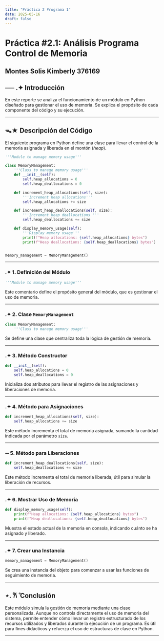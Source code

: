 ```yaml
---
title: "Práctica 2 Programa 1"
date: 2025-05-16
draft: false
---
```


#  **Práctica #2.1: Análisis Programa Control de Memoria**  

## **Montes Solis Kimberly 376169**  

## **── .✦ Introducción**  

En este reporte se analiza el funcionamiento de un módulo en Python diseñado para gestionar el uso de memoria. Se explica el propósito de cada componente del código y su ejecución.

---

## ᯓ★ **Descripción del Código**  

El siguiente programa en Python define una clase para llevar el control de la memoria asignada y liberada en el montón (*heap*).  

```python
'''Module to manage memory usage'''

class MemoryManagement:
    '''Class to manage memory usage'''
    def __init__(self):
        self.heap_allocations = 0
        self.heap_deallocations = 0

    def increment_heap_allocations(self, size):
        '''Increment heap allocations'''
        self.heap_allocations += size

    def increment_heap_deallocations(self, size):
        '''Increment heap deallocations	'''
        self.heap_deallocations += size

    def display_memory_usage(self):
        '''Display memory usage'''
        print(f"Heap allocations: {self.heap_allocations} bytes")
        print(f"Heap deallocations: {self.heap_deallocations} bytes")


memory_management = MemoryManagement()
```

---

###  .✦ **1. Definición del Módulo**

```python
'''Module to manage memory usage'''
```
Este comentario define el propósito general del módulo, que es gestionar el uso de memoria.

---

###  .✦ **2. Clase `MemoryManagement`**

```python
class MemoryManagement:
    '''Class to manage memory usage'''
```
Se define una clase que centraliza toda la lógica de gestión de memoria.

---

###  .✦ **3. Método Constructor**

```python
def __init__(self):
    self.heap_allocations = 0
    self.heap_deallocations = 0
```
Inicializa dos atributos para llevar el registro de las asignaciones y liberaciones de memoria.

---

###  .✦ **4. Método para Asignaciones**

```python
def increment_heap_allocations(self, size):
    self.heap_allocations += size
```
Este método incrementa el total de memoria asignada, sumando la cantidad indicada por el parámetro `size`.

---

### ➖ **5. Método para Liberaciones**

```python
def increment_heap_deallocations(self, size):
    self.heap_deallocations += size
```
Este método incrementa el total de memoria liberada, útil para simular la liberación de recursos.

---

###  .✦ **6. Mostrar Uso de Memoria**

```python
def display_memory_usage(self):
    print(f"Heap allocations: {self.heap_allocations} bytes")
    print(f"Heap deallocations: {self.heap_deallocations} bytes")
```
Muestra el estado actual de la memoria en consola, indicando cuánto se ha asignado y liberado.

---

###  .✦ **7. Crear una Instancia**

```python
memory_management = MemoryManagement()
```
Se crea una instancia del objeto para comenzar a usar las funciones de seguimiento de memoria.

---

## ⋆. 𐙚 ̊ **Conclusión**  

Este módulo simula la gestión de memoria mediante una clase personalizada. Aunque no controla directamente el uso de memoria del sistema, permite entender cómo llevar un registro estructurado de los recursos utilizados y liberados durante la ejecución de un programa. Es útil para fines didácticos y refuerza el uso de estructuras de clase en Python.

---
